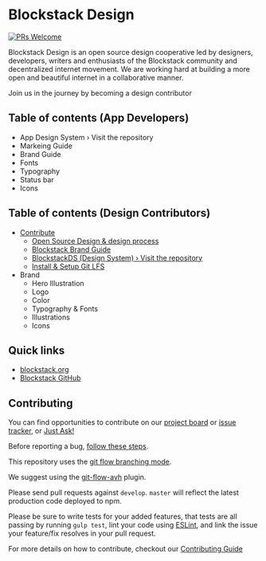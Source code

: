 # Blockstack Design

[![PRs Welcome](https://img.shields.io/badge/PRs-welcome-brightgreen.svg?style=flat-square)](http://makeapullrequest.com)

Blockstack Design is an open source design cooperative led by designers, developers, writers and enthusiasts of the Blockstack community and decentralized internet movement. We are working hard at building a more open and beautiful internet in a collaborative manner.

Join us in the journey by becoming a design contributor

## Table of contents (App Developers)

- App Design System › Visit the repository
- Markeing Guide
- Brand Guide
- Fonts
- Typography
- Status bar
- Icons

## Table of contents (Design Contributors)

- [Contribute](#contributing)
  - [Open Source Design & design process](https://github.com/blockstack/designs/issues/267)
  - [Blockstack Brand Guide](https://github.com/blockstack/designs/issues/247)
  - [BlockstackDS (Design System) › Visit the repository](https://github.com/blockstack/design-system/issues/3)
  - [Install & Setup Git LFS](/docs/contribute/README.md#install--setup-git-lfs)
- Brand
  - Hero Illustration
  - Logo
  - Color
  - Typography & Fonts
  - Illustrations
  - Icons


## Quick links
- [blockstack.org](http://blockstack.org)
- [Blockstack GitHub](https://github.com/blockstack/blockstack)

## Contributing

You can find opportunities to contribute on our [project board](https://github.com/blockstack/blockstack.org/projects) or [issue tracker](https://github.com/blockstack/blockstack.org/issues), or [Just Ask!](http://chat.blockstack.org/)

Before reporting a bug, [follow these steps](https://capgemini.github.io/testing/effective-bug-reports/#tldr-version).

This repository uses the [git flow branching mode](http://nvie.com/posts/a-successful-git-branching-model/).

We suggest using the [git-flow-avh](https://github.com/petervanderdoes/gitflow-avh) plugin.

Please send pull requests against `develop`. `master` will reflect the latest production code deployed to npm.

Please be sure to write tests for your added features, that tests are all passing by running `gulp test`,
lint your code using [ESLint](http://eslint.org/), and link the issue your feature/fix resolves in your pull request.

For more details on how to contribute, checkout our [Contributing Guide](/docs/contribute/README.md)
